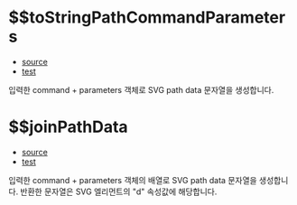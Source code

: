 # \$\$toStringPathCommandParameters

- [source](./joinPathData.index.js)
- [test](./joinPathData.spec.js)

입력한 command + parameters 객체로 SVG path data 문자열을 생성합니다.

# \$\$joinPathData

- [source](./joinPathData.index.js)
- [test](./joinPathData.spec.js)

입력한 command + parameters 객체의 배열로 SVG path data 문자열을 생성합니다.
반환한 문자열은 SVG 엘리먼트의 "d" 속성값에 해당합니다.

